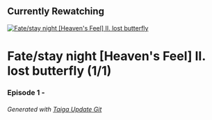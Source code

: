 ﻿
## Currently Rewatching

[![Fate/stay night [Heaven's Feel] II. lost butterfly](https://s4.anilist.co/file/anilistcdn/media/anime/cover/medium/bx21718-Hjj26Sapx1bd.jpg)](https://anilist.co/anime/21718)

# Fate/stay night [Heaven's Feel] II. lost butterfly (1/1)

### Episode 1 - 

###### *Generated with [Taiga Update Git](https://github.com/nike4613/taiga-update-git)*